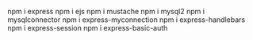 npm i express
npm i ejs
npm i mustache
npm i mysql2
npm i mysqlconnector
npm i express-myconnection
npm i express-handlebars
npm i express-session
npm i express-basic-auth